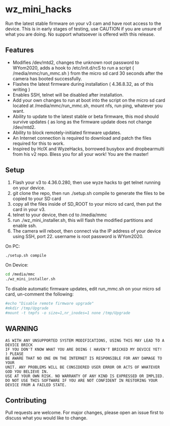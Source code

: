 # wz_mini_hacks

Run the latest stable firmware on your v3 cam and have root access to the device.  This is in early stages of testing, use CAUTION if you are unsure of what you are doing.  No support whatsoever is offered with this release.

## Features

* Modifies /dev/mtd2, changes the unknown root password to WYom2020, adds a hook to /etc/init.d/rcS to run a script ( /media/mmc/run_mmc.sh ) from the micro sd card 30 seconds after the camera has booted successfully.  
* Flashes the latest firmware during installation ( 4.36.8.32, as of this writing )
* Enables SSH, telnet will be disabled after installation.
* Add your own changes to run at boot into the script on the micro sd card located at /media/mmc/run_mmc.sh, mount nfs, run ping, whatever you want.
* Ability to update to the latest stable or beta firmware, this mod should survive updates ( as long as the firmware update does not change /dev/mtd2.
* Ability to block remotely-initiated firmware updates.
* An Internet connection is required to download and patch the files required for this to work.
* Inspired by HclX and WyzeHacks, borrowed busybox and dropbearmulti from his v2 repo.  Bless you for all your work!  You are the master!



## Setup

1. Flash your v3 to 4.36.0.280, then use wyze hacks to get telnet running on your device.
2. git clone the repo, then run ./setup.sh compile to generate the files to be copied to your SD card
3. copy all the files inside of SD_ROOT to your micro sd card, then put the card in your v3.
4. telnet to your device, then cd to /media/mmc
5. run ./wz_mini_installer.sh, this will flash the modified partitions and enable ssh.
6. The camera will reboot, then connect via the IP address of your device using SSH, port 22.  username is root password is WYom2020.

On PC:
```bash
./setup.sh compile
```
On Device:
```bash
cd /media/mmc
./wz_mini_installer.sh
```
To disable automatic firmware updates, edit run_mmc.sh on your micro sd card, un-comment the following:
```bash
#echo "Disable remote firmware upgrade"
#mkdir /tmp/Upgrade
#mount -t tmpfs -o size=1,nr_inodes=1 none /tmp/Upgrade
```

## WARNING
```
AS WITH ANY UNSUPPORTED SYSTEM MODIFICATIONS, USING THIS MAY LEAD TO A DEVICE BRICK
IF YOU DON'T KNOW WHAT YOU ARE DOING ( HAVEN'T BRICKED MY DEVICE YET! ) PLEASE
BE AWARE THAT NO ONE ON THE INTERNET IS RESPONSIBLE FOR ANY DAMAGE TO YOUR
UNIT. ANY PROBLEMS WILL BE CONSIDERED USER ERROR OR ACTS OF WHATEVER GOD YOU BELIEVE IN.
USE AT YOUR OWN RISK. NO WARRANTY OF ANY KIND IS EXPRESSED OR IMPLIED. 
DO NOT USE THIS SOFTWARE IF YOU ARE NOT CONFIDENT IN RESTORING YOUR DEVICE FROM A FAILED STATE.
```

## Contributing
Pull requests are welcome. For major changes, please open an issue first to discuss what you would like to change.


